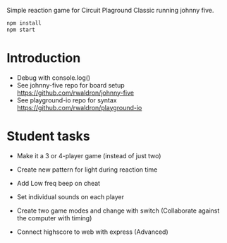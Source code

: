 Simple reaction game for Circuit Plaground Classic running johnny five.

```js
npm install
npm start
```

# Introduction
- Debug with console.log()
- See johnny-five repo for board setup https://github.com/rwaldron/johnny-five
- See playground-io repo for syntax https://github.com/rwaldron/playground-io


# Student tasks

- Make it a 3 or 4-player game (instead of just two) 
- Create new pattern for light during reaction time
- Add Low freq beep on cheat
- Set individual sounds on each player
- Create two game modes and change with switch (Collaborate against the computer with timing)

- Connect highscore to web with express (Advanced)